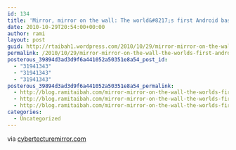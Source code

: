 ```yaml
---
id: 134
title: 'Mirror, mirror on the wall: The world&#8217;s first Android based mirror.'
date: 2010-10-29T20:54:00+00:00
author: rami
layout: post
guid: http://rtaibah1.wordpress.com/2010/10/29/mirror-mirror-on-the-wall-the-worlds-first-android-based-mirror
permalink: /2010/10/29/mirror-mirror-on-the-wall-the-worlds-first-android-based-mirror/
posterous_39894d3ad3d9f6a441052a50351e8a54_post_id:
  - "31941343"
  - "31941343"
  - "31941343"
posterous_39894d3ad3d9f6a441052a50351e8a54_permalink:
  - http://blog.ramitaibah.com/mirror-mirror-on-the-wall-the-worlds-first-an
  - http://blog.ramitaibah.com/mirror-mirror-on-the-wall-the-worlds-first-an
  - http://blog.ramitaibah.com/mirror-mirror-on-the-wall-the-worlds-first-an
categories:
  - Uncategorized
---
```

<div class="posterous_bookmarklet_entry">
  <div class="posterous_quote_citation">
    via <a href="http://cybertecturemirror.com/main.php?id=home">cybertecturemirror.com</a>
  </div></p>
</div>